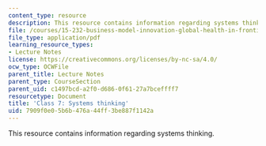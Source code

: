 ```yaml
---
content_type: resource
description: This resource contains information regarding systems thinking.
file: /courses/15-232-business-model-innovation-global-health-in-frontier-markets-fall-2013/7909f0e05b6b476a44ff3be887f1142a_MIT15_232F13_Class7.pdf
file_type: application/pdf
learning_resource_types:
- Lecture Notes
license: https://creativecommons.org/licenses/by-nc-sa/4.0/
ocw_type: OCWFile
parent_title: Lecture Notes
parent_type: CourseSection
parent_uid: c1497bcd-a2f0-d686-0f61-27a7bceffff7
resourcetype: Document
title: 'Class 7: Systems thinking'
uid: 7909f0e0-5b6b-476a-44ff-3be887f1142a
---
```

This resource contains information regarding systems thinking.